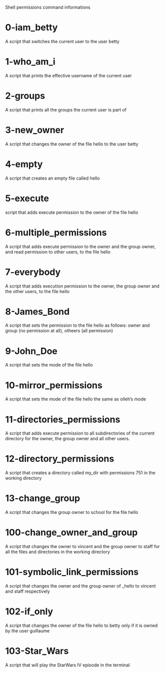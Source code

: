 Shell permissions command informations

# 0-iam_betty
A script that switches the current user to the user betty

# 1-who_am_i
A script that prints the effective username of the current user

# 2-groups
A script that prints all the groups the current user is part of

# 3-new_owner
A script that changes the owner of the file hello to the user betty

# 4-empty
A script that creates an empty file called hello

# 5-execute
script that adds execute permission to the owner of the file hello

# 6-multiple_permissions
A script that adds execute permission to the owner and the group owner, and read permission to other users, to the file hello

# 7-everybody
A script that adds execution permission to the owner, the group owner and the other users, to the file hello

# 8-James_Bond
A script that sets the permission to the file hello as follows: owner and group (no permission at all), otheers (all permission)

# 9-John_Doe
A script that sets the mode of the file hello

# 10-mirror_permissions
A script that sets the mode of the file hello the same as olleh’s mode

# 11-directories_permissions
A script that adds execute permission to all subdirectories of the current directory for the owner, the group owner and all other users.

# 12-directory_permissions
A script that creates a directory called my_dir with permissions 751 in the working directory

# 13-change_group
A script that changes the group owner to school for the file hello

# 100-change_owner_and_group
A script that changes the owner to vincent and the group owner to staff for all the files and directories in the working directory

# 101-symbolic_link_permissions
A script that changes the owner and the group owner of _hello to vincent and staff respectively

# 102-if_only
A script that changes the owner of the file hello to betty only if it is owned by the user guillaume

# 103-Star_Wars
A script that will play the StarWars IV episode in the terminal
